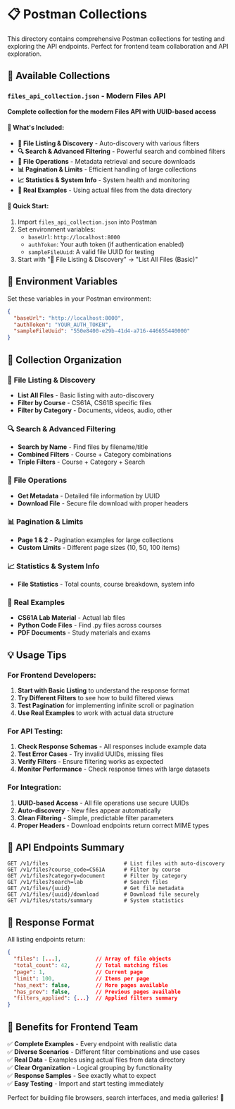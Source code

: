 # 📋 Postman Collections

This directory contains comprehensive Postman collections for testing and exploring the API endpoints. Perfect for frontend team collaboration and API exploration.

## 📁 Available Collections

### `files_api_collection.json` - Modern Files API
**Complete collection for the modern Files API with UUID-based access**

#### 🎯 **What's Included:**
- **📁 File Listing & Discovery** - Auto-discovery with various filters
- **🔍 Search & Advanced Filtering** - Powerful search and combined filters  
- **📄 File Operations** - Metadata retrieval and secure downloads
- **📊 Pagination & Limits** - Efficient handling of large collections
- **📈 Statistics & System Info** - System health and monitoring
- **🎯 Real Examples** - Using actual files from the data directory

#### 🚀 **Quick Start:**
1. Import `files_api_collection.json` into Postman
2. Set environment variables:
   - `baseUrl`: `http://localhost:8000`
   - `authToken`: Your auth token (if authentication enabled)
   - `sampleFileUuid`: A valid file UUID for testing
3. Start with "📁 File Listing & Discovery" → "List All Files (Basic)"

## 🔧 **Environment Variables**

Set these variables in your Postman environment:

```json
{
  "baseUrl": "http://localhost:8000",
  "authToken": "YOUR_AUTH_TOKEN",
  "sampleFileUuid": "550e8400-e29b-41d4-a716-446655440000"
}
```

## 📖 **Collection Organization**

### 📁 **File Listing & Discovery**
- **List All Files** - Basic listing with auto-discovery
- **Filter by Course** - CS61A, CS61B specific files
- **Filter by Category** - Documents, videos, audio, other

### 🔍 **Search & Advanced Filtering**
- **Search by Name** - Find files by filename/title
- **Combined Filters** - Course + Category combinations
- **Triple Filters** - Course + Category + Search

### 📄 **File Operations**
- **Get Metadata** - Detailed file information by UUID
- **Download File** - Secure file download with proper headers

### 📊 **Pagination & Limits**
- **Page 1 & 2** - Pagination examples for large collections
- **Custom Limits** - Different page sizes (10, 50, 100 items)

### 📈 **Statistics & System Info**
- **File Statistics** - Total counts, course breakdown, system info

### 🎯 **Real Examples**
- **CS61A Lab Material** - Actual lab files
- **Python Code Files** - Find .py files across courses
- **PDF Documents** - Study materials and exams

## 💡 **Usage Tips**

### **For Frontend Developers:**
1. **Start with Basic Listing** to understand the response format
2. **Try Different Filters** to see how to build filtered views
3. **Test Pagination** for implementing infinite scroll or pagination
4. **Use Real Examples** to work with actual data structure

### **For API Testing:**
1. **Check Response Schemas** - All responses include example data
2. **Test Error Cases** - Try invalid UUIDs, missing files
3. **Verify Filters** - Ensure filtering works as expected
4. **Monitor Performance** - Check response times with large datasets

### **For Integration:**
1. **UUID-based Access** - All file operations use secure UUIDs
2. **Auto-discovery** - New files appear automatically
3. **Clean Filtering** - Simple, predictable filter parameters
4. **Proper Headers** - Download endpoints return correct MIME types

## 🔄 **API Endpoints Summary**

```
GET /v1/files                        # List files with auto-discovery
GET /v1/files?course_code=CS61A      # Filter by course
GET /v1/files?category=document      # Filter by category  
GET /v1/files?search=lab             # Search files
GET /v1/files/{uuid}                 # Get file metadata
GET /v1/files/{uuid}/download        # Download file securely
GET /v1/files/stats/summary          # System statistics
```

## 📝 **Response Format**

All listing endpoints return:
```json
{
  "files": [...],           // Array of file objects
  "total_count": 42,        // Total matching files
  "page": 1,                // Current page
  "limit": 100,             // Items per page
  "has_next": false,        // More pages available
  "has_prev": false,        // Previous pages available
  "filters_applied": {...}  // Applied filters summary
}
```

## 🎉 **Benefits for Frontend Team**

✅ **Complete Examples** - Every endpoint with realistic data  
✅ **Diverse Scenarios** - Different filter combinations and use cases  
✅ **Real Data** - Examples using actual files from data directory  
✅ **Clear Organization** - Logical grouping by functionality  
✅ **Response Samples** - See exactly what to expect  
✅ **Easy Testing** - Import and start testing immediately  

Perfect for building file browsers, search interfaces, and media galleries! 🚀
